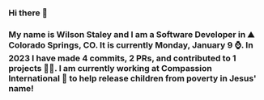 ### Hi there 👋

### My name is Wilson Staley and I am a Software Developer in ⛰ Colorado Springs, CO.  It is currently Monday, January 9 ⌚. In 2023 I have made 4 commits, 2 PRs, and contributed to 1 projects 👨‍💻. I am currently working at Compassion International 🏢 to help release children from poverty in Jesus' name!